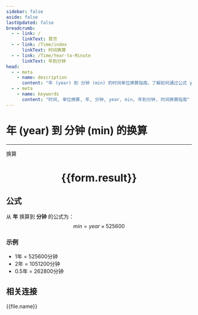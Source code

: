 ```yaml
---
sidebar: false
aside: false
lastUpdated: false
breadcrumb:
  - - link: /
      linkText: 首页
  - - link: /Time/index
      linkText: 时间换算
  - - link: /Time/Year-to-Minute
      linkText: 年到分钟
head:
  - - meta
    - name: description
      content: "年 (year) 到 分钟 (min) 的时间单位换算指南。了解如何通过公式 year × 525600 换算为分钟。"
  - - meta
    - name: keywords
      content: "时间, 单位换算, 年, 分钟, year, min, 年到分钟, 时间换算指南"
---
```

# 年 (year) 到 分钟 (min) 的换算

---
<script setup>
import { onMounted, reactive, inject, ref } from 'vue'
import { NButton,NForm ,NFormItem,NInput,NInputNumber,NSelect,NCard,useMessage,NGrid ,NGi  } from 'naive-ui'
import { defineClientComponent } from 'vitepress'
import { Time } from '../../files';

const convert = inject('convert')

const form = reactive({
  number: null,
  result: '',
})

const convertHandler = () => {
  if (form.number !== null && !isNaN(form.number)) {
    const convertedValue = parseFloat(form.number) * 525600
    form.result = `${form.number}年 = ${convertedValue.toFixed(0)}分钟`
  } else {
    form.result = '请输入有效的数值。'
  }
}
</script>

<n-form size="large" :model="form">
  <n-form-item label="年">
    <n-input-number v-model:value="form.number" placeholder="输入年数" style="width: 100%" />
  </n-form-item>
  <n-form-item>
    <n-button type="primary" @click="convertHandler" block>换算</n-button>
  </n-form-item>
</n-form>

<n-card  embedded :bordered="false" hoverable>
  <div  style="text-align:center">
    <h1>{{form.result}}</h1>
  </div>
</n-card>

## 公式

从 **年** 换算到 **分钟** 的公式为：
$$ min = year \times 525600 $$

### 示例
- 1年 = 525600分钟
- 2年 = 1051200分钟
- 0.5年 = 262800分钟
## 相关连接
<n-grid x-gap="12" :cols="4">
  <n-gi v-for="(file, index) in Time" :key="index">
    <n-button
      text
      tag="a"
      :href="file.path"
      type="primary"
    >
      {{file.name}}
    </n-button>
  </n-gi>
</n-grid>